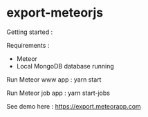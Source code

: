 # export-meteorjs

Getting started :

Requirements : 
- Meteor
- Local MongoDB database running

Run Meteor www app :
yarn start

Run Meteor job app :
yarn start-jobs

See demo here :
https://export.meteorapp.com
